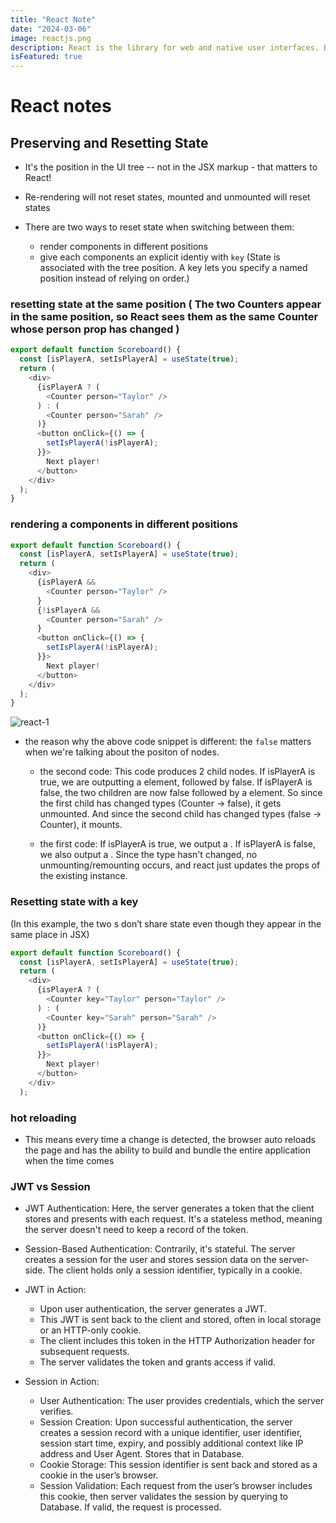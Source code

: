 ```yaml
---
title: "React Note"
date: "2024-03-06"
image: reactjs.png
description: React is the library for web and native user interfaces. Build user interfaces out of individual pieces called components written in JavaScript.
isFeatured: true
---
```


# React notes

## Preserving and Resetting State

-   It's the position in the UI tree -- not in the JSX markup - that matters to React! 
-   Re-rendering will not reset states, mounted and unmounted will reset states

-   There are two ways to reset state when switching between them:
    - render components in different positions
    - give each components an explicit identiy with `key` (State is associated with the tree position. A key lets you specify a named position instead of relying on order.)

### resetting state at the same position ( The two Counters appear in the same position, so React sees them as the same Counter whose person prop has changed )
```js
export default function Scoreboard() {
  const [isPlayerA, setIsPlayerA] = useState(true);
  return (
    <div>
      {isPlayerA ? (
        <Counter person="Taylor" />
      ) : (
        <Counter person="Sarah" />
      )}
      <button onClick={() => {
        setIsPlayerA(!isPlayerA);
      }}>
        Next player!
      </button>
    </div>
  );
}
```

### rendering a components in different positions
```js
export default function Scoreboard() {
  const [isPlayerA, setIsPlayerA] = useState(true);
  return (
    <div>
      {isPlayerA &&
        <Counter person="Taylor" />
      }
      {!isPlayerA &&
        <Counter person="Sarah" />
      }
      <button onClick={() => {
        setIsPlayerA(!isPlayerA);
      }}>
        Next player!
      </button>
    </div>
  );
}
```
![react-1](react-1.png)

-   the reason why the above code snippet is different: the `false` matters when we're talking about the positon of nodes.

    - the second code: This code produces 2 child nodes. If isPlayerA is true, we are outputting a <Counter> element, followed by false. If isPlayerA is false, the two children are now false followed by a <Counter> element. So since the first child has changed types (Counter -> false), it gets unmounted. And since the second child has changed types (false -> Counter), it mounts.

    - the first code: If isPlayerA is true, we output a <Counter>. If isPlayerA is false, we also output a <Counter>. Since the type hasn't changed, no unmounting/remounting occurs, and react just updates the props of the existing instance.

### Resetting state with a key
(In this example, the two <Counter />s don’t share state even though they appear in the same place in JSX)

```js
export default function Scoreboard() {
  const [isPlayerA, setIsPlayerA] = useState(true);
  return (
    <div>
      {isPlayerA ? (
        <Counter key="Taylor" person="Taylor" />
      ) : (
        <Counter key="Sarah" person="Sarah" />
      )}
      <button onClick={() => {
        setIsPlayerA(!isPlayerA);
      }}>
        Next player!
      </button>
    </div>
  );
```

### hot reloading
- This means every time a change is detected, the browser auto reloads the page and has the ability to build and bundle the entire application when the time comes

### JWT vs Session

- JWT Authentication: Here, the server generates a token that the client stores and presents with each request. It's a stateless method, meaning the server doesn't need to keep a record of the token.
- Session-Based Authentication: Contrarily, it's stateful. The server creates a session for the user and stores session data on the server-side. The client holds only a session identifier, typically in a cookie.


- JWT in Action:
     - Upon user authentication, the server generates a JWT.
     - This JWT is sent back to the client and stored, often in local storage or an HTTP-only cookie.
     - The client includes this token in the HTTP Authorization header for subsequent requests.
     - The server validates the token and grants access if valid.

 - Session in Action:
    - User Authentication: The user provides credentials, which the server verifies.
    - Session Creation: Upon successful authentication, the server creates a session record with a unique identifier, user identifier, session start time, expiry, and possibly additional context like IP address and User Agent. Stores that in Database.
    - Cookie Storage: This session identifier is sent back and stored as a cookie in the user’s browser.
    - Session Validation: Each request from the user’s browser includes this cookie, then server validates the session by querying to Database. If valid, the request is processed.
